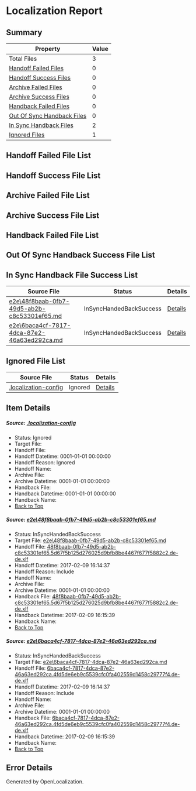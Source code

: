# <a name='report-top'></a> Localization Report

## Summary
 Property | Value 
 -------- | ----- 
 Total Files | 3
[ Handoff Failed Files ](#handoff-failed-list)| 0
[ Handoff Success Files ](#handoff-success-list)| 0
[ Archive Failed Files ](#archive-failed-list)| 0
[ Archive Success Files ](#archive-success-list)| 0
[ Handback Failed Files ](#handback-failed-list)| 0
[ Out Of Sync Handback Files ](#outofsync-handback-success-list)| 0
[ In Sync Handback Files ](#insync-handback-success-list)| 2
[ Ignored Files ](#ignored-list)| 1

## <a name='handoff-failed-list'></a> Handoff Failed File List

## <a name='handoff-success-list'></a> Handoff Success File List

## <a name='archive-failed-list'></a> Archive Failed File List

## <a name='archive-success-list'></a> Archive Success File List

## <a name='handback-failed-list'></a> Handback Failed File List

## <a name='outofsync-handback-success-list'></a> Out Of Sync Handback Success File List

## <a name='insync-handback-success-list'></a> In Sync Handback File Success List
 Source File | Status | Details 
 ----------- | ------ | ------- 
 [e2e\48f8baab-0fb7-49d5-ab2b-c8c53301ef65.md](https://github.com/OpenLocalizationTestOrg/ol-test0/blob/2b36f9c32c5c4f9ceeff439c430c645ad84adc73/e2e/48f8baab-0fb7-49d5-ab2b-c8c53301ef65.md) | InSyncHandedBackSuccess | [Details](#0839d2e8466b030fce2085896aedf4dd73df611e1)
 [e2e\6baca4cf-7817-4dca-87e2-46a63ed292ca.md](https://github.com/OpenLocalizationTestOrg/ol-test0/blob/2b36f9c32c5c4f9ceeff439c430c645ad84adc73/e2e/6baca4cf-7817-4dca-87e2-46a63ed292ca.md) | InSyncHandedBackSuccess | [Details](#0ce287b8d03a2afdd01c8cde786995b560eb848e2)

## <a name='ignored-list'></a> Ignored File List
 Source File | Status | Details 
 ----------- | ------ | ------- 
 [.localization-config](https://github.com/OpenLocalizationTestOrg/ol-test0/blob/2b36f9c32c5c4f9ceeff439c430c645ad84adc73/.localization-config) | Ignored | [Details](#cb0632cf59c1387fc1742bfb9fa3c47f87e2e5c90)

## Item Details
##### <a name='cb0632cf59c1387fc1742bfb9fa3c47f87e2e5c90'></a> Source: [.localization-config](https://github.com/OpenLocalizationTestOrg/ol-test0/blob/2b36f9c32c5c4f9ceeff439c430c645ad84adc73/.localization-config)
* Status: Ignored
* Target File: 
* Handoff File: 
* Handoff Datetime: 0001-01-01 00:00:00
* Handoff Reason: Ignored
* Handoff Name: 
* Archive File: 
* Archive Datetime: 0001-01-01 00:00:00
* Handback File: 
* Handback Datetime: 0001-01-01 00:00:00
* Handback Name: 
* [Back to Top](#report-top)

##### <a name='0839d2e8466b030fce2085896aedf4dd73df611e1'></a> Source: [e2e\48f8baab-0fb7-49d5-ab2b-c8c53301ef65.md](https://github.com/OpenLocalizationTestOrg/ol-test0/blob/2b36f9c32c5c4f9ceeff439c430c645ad84adc73/e2e/48f8baab-0fb7-49d5-ab2b-c8c53301ef65.md)
* Status: InSyncHandedBackSuccess
* Target File: [e2e\48f8baab-0fb7-49d5-ab2b-c8c53301ef65.md](https://github.com/OpenLocalizationTestOrg/ol-test0-dede/blob/5871e459a30268691d4ee54b0e10bd81e7a4d312/e2e/48f8baab-0fb7-49d5-ab2b-c8c53301ef65.md)
* Handoff File: [48f8baab-0fb7-49d5-ab2b-c8c53301ef65.5d67f5b125d276025d9bfb8be4467f677f5882c2.de-de.xlf](https://github.com/OpenLocalizationTestOrg/ol-test0-handoff/blob/04ba6aeb2af146b63a74aa79f4ef5e12af0e4771/ol-handoff/OpenLocalizationTestOrg/ol-test0-dede/shujia/ht/48f8baab-0fb7-49d5-ab2b-c8c53301ef65.5d67f5b125d276025d9bfb8be4467f677f5882c2.de-de.xlf)
* Handoff Datetime: 2017-02-09 16:14:37
* Handoff Reason: Include
* Handoff Name: 
* Archive File: 
* Archive Datetime: 0001-01-01 00:00:00
* Handback File: [48f8baab-0fb7-49d5-ab2b-c8c53301ef65.5d67f5b125d276025d9bfb8be4467f677f5882c2.de-de.xlf](https://github.com/OpenLocalizationTestOrg/ol-test0-handback/blob/5110b695589a0506212828d0953bb55b71f3e971/ol-handback/OpenLocalizationTestOrg/ol-test0-dede/shujia/ht/48f8baab-0fb7-49d5-ab2b-c8c53301ef65.5d67f5b125d276025d9bfb8be4467f677f5882c2.de-de.xlf)
* Handback Datetime: 2017-02-09 16:15:39
* Handback Name: 
* [Back to Top](#report-top)

##### <a name='0ce287b8d03a2afdd01c8cde786995b560eb848e2'></a> Source: [e2e\6baca4cf-7817-4dca-87e2-46a63ed292ca.md](https://github.com/OpenLocalizationTestOrg/ol-test0/blob/2b36f9c32c5c4f9ceeff439c430c645ad84adc73/e2e/6baca4cf-7817-4dca-87e2-46a63ed292ca.md)
* Status: InSyncHandedBackSuccess
* Target File: [e2e\6baca4cf-7817-4dca-87e2-46a63ed292ca.md](https://github.com/OpenLocalizationTestOrg/ol-test0-dede/blob/5871e459a30268691d4ee54b0e10bd81e7a4d312/e2e/6baca4cf-7817-4dca-87e2-46a63ed292ca.md)
* Handoff File: [6baca4cf-7817-4dca-87e2-46a63ed292ca.4fd5de6eb9c5539cfc0fa402559d1458c29777f4.de-de.xlf](https://github.com/OpenLocalizationTestOrg/ol-test0-handoff/blob/04ba6aeb2af146b63a74aa79f4ef5e12af0e4771/ol-handoff/OpenLocalizationTestOrg/ol-test0-dede/shujia/ht/6baca4cf-7817-4dca-87e2-46a63ed292ca.4fd5de6eb9c5539cfc0fa402559d1458c29777f4.de-de.xlf)
* Handoff Datetime: 2017-02-09 16:14:37
* Handoff Reason: Include
* Handoff Name: 
* Archive File: 
* Archive Datetime: 0001-01-01 00:00:00
* Handback File: [6baca4cf-7817-4dca-87e2-46a63ed292ca.4fd5de6eb9c5539cfc0fa402559d1458c29777f4.de-de.xlf](https://github.com/OpenLocalizationTestOrg/ol-test0-handback/blob/5110b695589a0506212828d0953bb55b71f3e971/ol-handback/OpenLocalizationTestOrg/ol-test0-dede/shujia/ht/6baca4cf-7817-4dca-87e2-46a63ed292ca.4fd5de6eb9c5539cfc0fa402559d1458c29777f4.de-de.xlf)
* Handback Datetime: 2017-02-09 16:15:39
* Handback Name: 
* [Back to Top](#report-top)


## Error Details

Generated by OpenLocalization.
